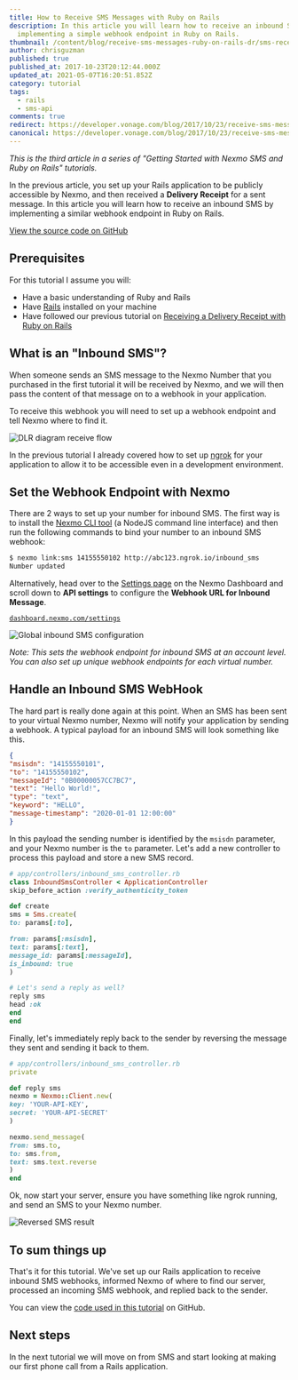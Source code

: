 ```yaml
---
title: How to Receive SMS Messages with Ruby on Rails
description: In this article you will learn how to receive an inbound SMS by
  implementing a simple webhook endpoint in Ruby on Rails.
thumbnail: /content/blog/receive-sms-messages-ruby-on-rails-dr/sms-receive-ruby.png
author: chrisguzman
published: true
published_at: 2017-10-23T20:12:44.000Z
updated_at: 2021-05-07T16:20:51.852Z
category: tutorial
tags:
  - rails
  - sms-api
comments: true
redirect: https://developer.vonage.com/blog/2017/10/23/receive-sms-messages-ruby-on-rails-dr
canonical: https://developer.vonage.com/blog/2017/10/23/receive-sms-messages-ruby-on-rails-dr
---
```

*This is the third article in a series of "Getting Started with Nexmo SMS and Ruby on Rails" tutorials.*

In the previous article, you set up your Rails application to be publicly accessible by Nexmo, and then received a **Delivery Receipt** for a sent message. In this article you will learn how to receive an inbound SMS by implementing a similar webhook endpoint in Ruby on Rails.

[View the source code on GitHub](https://github.com/Nexmo/nexmo-rails-quickstart/blob/master/app/controllers/inbound_sms_controller.rb)

## Prerequisites

For this tutorial I assume you will:

* Have a basic understanding of Ruby and Rails
* Have [Rails](http://rubyonrails.org/) installed on your machine
* Have followed our previous tutorial on [Receiving a Delivery Receipt with Ruby on Rails](https://www.nexmo.com/blog/2017/10/19/receive-sms-delivery-receipt-ruby-on-rails-dr/)

<sign-up number></sign-up>


## What is an "Inbound SMS"?

When someone sends an SMS message to the Nexmo Number that you purchased in the first tutorial it will be received by Nexmo, and we will then pass the content of that message on to a webhook in your application.

To receive this webhook you will need to set up a webhook endpoint and tell Nexmo where to find it.

![DLR diagram receive flow](/content/blog/how-to-receive-sms-messages-with-ruby-on-rails/diagram-receive.png "DLR diagram receive flow")

In the previous tutorial I already covered how to set up [ngrok](http://ngrok.io) for your application to allow it to be accessible even in a development environment.

## Set the Webhook Endpoint with Nexmo

There are 2 ways to set up your number for inbound SMS. The first way is to install the [Nexmo CLI tool](https://github.com/nexmo/nexmo-cli) (a NodeJS command line interface) and then run the following commands to bind your number to an inbound SMS webhook:

```sh
$ nexmo link:sms 14155550102 http://abc123.ngrok.io/inbound_sms
Number updated
```

Alternatively, head over to the [Settings page](https://dashboard.nexmo.com/settings) on the Nexmo Dashboard and scroll down to **API settings** to configure the **Webhook URL for Inbound Message**.

[`dashboard.nexmo.com/settings`](https://dashboard.nexmo.com/settings)

![Global inbound SMS configuration](/content/blog/how-to-receive-sms-messages-with-ruby-on-rails/settings.png "Global inbound SMS configuration")

*Note: This sets the webhook endpoint for inbound SMS at an account level. You can also set up unique webhook endpoints for each virtual number.*

## Handle an Inbound SMS WebHook

The hard part is really done again at this point. When an SMS has been sent to your virtual Nexmo number, Nexmo will notify your application by sending a webhook. A typical payload for an inbound SMS will look something like this.

```json
{
"msisdn": "14155550101",
"to": "14155550102",
"messageId": "0B00000057CC7BC7",
"text": "Hello World!",
"type": "text",
"keyword": "HELLO",
"message-timestamp": "2020-01-01 12:00:00"
}
```

In this payload the sending number is identified by the `msisdn` parameter, and your Nexmo number is the `to` parameter. Let's add a new controller to process this payload and store a new SMS record.

```ruby
# app/controllers/inbound_sms_controller.rb
class InboundSmsController < ApplicationController
skip_before_action :verify_authenticity_token

def create
sms = Sms.create(
to: params[:to],

from: params[:msisdn],
text: params[:text],
message_id: params[:messageId],
is_inbound: true
)

# Let's send a reply as well?
reply sms
head :ok
end
end
```

Finally, let's immediately reply back to the sender by reversing the message they sent and sending it back to them.

```ruby
# app/controllers/inbound_sms_controller.rb
private

def reply sms
nexmo = Nexmo::Client.new(
key: 'YOUR-API-KEY',
secret: 'YOUR-API-SECRET'
)

nexmo.send_message(
from: sms.to,
to: sms.from,
text: sms.text.reverse
)
end
```

Ok, now start your server, ensure you have something like ngrok running, and send an SMS to your Nexmo number.

![Reversed SMS result](/content/blog/how-to-receive-sms-messages-with-ruby-on-rails/reverse.png "Reversed SMS result")

## To sum things up

That's it for this tutorial. We've set up our Rails application to receive inbound SMS webhooks, informed Nexmo of where to find our server, processed an incoming SMS webhook, and replied back to the sender.

You can view the [code used in this tutorial](https://github.com/Nexmo/nexmo-rails-quickstart/blob/master/app/controllers/inbound_sms_controller.rb) on GitHub.

## Next steps

In the next tutorial we will move on from SMS and start looking at making our first phone call from a Rails application.